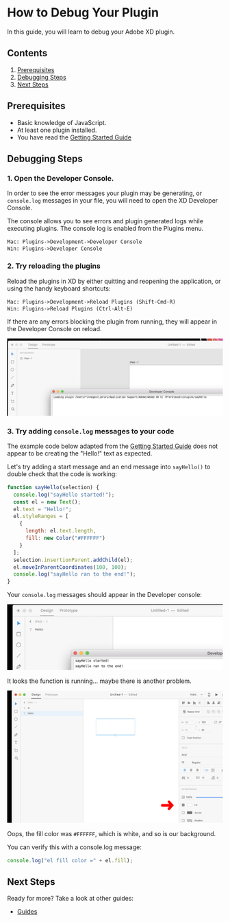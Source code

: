 # How to Debug Your Plugin

In this guide, you will learn to debug your Adobe XD plugin.

<!-- Image or GIF if necessary -->

<!-- doctoc command config: -->
<!-- $ doctoc ./readme.md --title "## Contents" --entryprefix 1. --gitlab --maxlevel 2 -->

<!-- START doctoc generated TOC please keep comment here to allow auto update -->
<!-- DON'T EDIT THIS SECTION, INSTEAD RE-RUN doctoc TO UPDATE -->
## Contents

1. [Prerequisites](#prerequisites)
1. [Debugging Steps](#debugging-steps)
1. [Next Steps](#next-steps)

<!-- END doctoc generated TOC please keep comment here to allow auto update -->

## Prerequisites

- Basic knowledge of JavaScript.
- At least one plugin installed.
- You have read the [Getting Started Guide](../getting-started-guide)

## Debugging Steps

### 1. Open the Developer Console.

In order to see the error messages your plugin may be generating, or `console.log` messages in your file, you will need to open the XD Developer Console.

The console allows you to see errors and plugin generated logs while executing plugins. The console log is enabled from the Plugins menu.

```
Mac: Plugins->Development->Developer Console
Win: Plugins->Developer Console
```

### 2. Try reloading the plugins

Reload the plugins in XD by either quitting and reopening the application, or using the handy keyboard shortcuts:

```
Mac: Plugins->Development->Reload Plugins (Shift-Cmd-R)
Win: Plugins->Reload Plugins (Ctrl-Alt-E)
```

If there are any errors blocking the plugin from running, they will appear in the Developer Console on reload.

![reload-plugins](/images/readme-assets/reload-plugins.png)

### 3. Try adding `console.log` messages to your code

The example code below adapted from the [Getting Started Guide](../getting-started-guide) does not appear to be creating the "Hello!" text as expected.

Let's try adding a start message and an end message into `sayHello()` to double check that the code is working:

```javascript
function sayHello(selection) {
  console.log("sayHello started!");
  const el = new Text();
  el.text = "Hello!";
  el.styleRanges = [
    {
      length: el.text.length,
      fill: new Color("#FFFFFF")
    }
  ];
  selection.insertionParent.addChild(el);
  el.moveInParentCoordinates(100, 100);
  console.log("sayHello ran to the end!");
}
```

Your `console.log` messages should appear in the Developer console:

![start-message](/images/readme-assets/start-message.png)

It looks the function is running... maybe there is another problem.

![wrong-color](/images/readme-assets/wrong-color.png)

Oops, the fill color was `#FFFFFF`, which is white, and so is our background.

You can verify this with a console.log message:

```javascript
console.log("el fill color =" + el.fill);
```

## Next Steps

Ready for more? Take a look at other guides:

- [Guides](/Guides)
